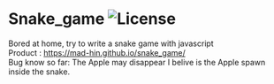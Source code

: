 # Snake_game ![License](https://img.shields.io/github/license/mad-hin/snake_game)
Bored at home, try to write a snake game with javascript\
Product : https://mad-hin.github.io/snake_game/ \
Bug know so far: The Apple may disappear I belive is the Apple spawn inside the snake.
